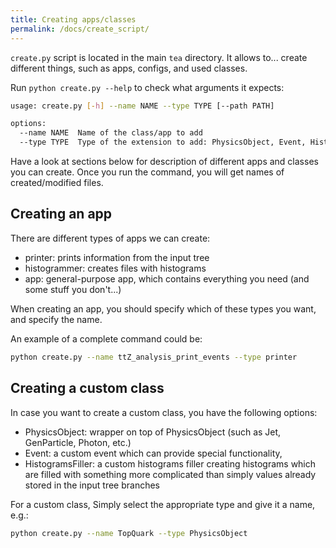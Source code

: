 ```yaml
---
title: Creating apps/classes
permalink: /docs/create_script/
---
```


`create.py` script is located in the main `tea` directory. It allows to... create different things, such as apps, configs, and used classes.

Run `python create.py --help` to check what arguments it expects:

```bash
usage: create.py [-h] --name NAME --type TYPE [--path PATH]

options:
  --name NAME  Name of the class/app to add
  --type TYPE  Type of the extension to add: PhysicsObject, Event, HistogramFiller, app, printer, histogrammer
```

Have a look at sections below for description of different apps and classes you can create. Once you run the command, you will get names of created/modified files.

## Creating an app

There are different types of apps we can create:
- printer: prints information from the input tree
- histogrammer: creates files with histograms
- app: general-purpose app, which contains everything you need (and some stuff you don't...)

When creating an app, you should specify which of these types you want, and specify the name.

An example of a complete command could be:

```bash
python create.py --name ttZ_analysis_print_events --type printer
```

## Creating a custom class

In case you want to create a custom class, you have the following options:
- PhysicsObject: wrapper on top of PhysicsObject (such as Jet, GenParticle, Photon, etc.)
- Event: a custom event which can provide special functionality, 
- HistogramsFiller: a custom histograms filler creating histograms which are filled with something more complicated than simply values already stored in the input tree branches

For a custom class, Simply select the appropriate type and give it a name, e.g.:

```bash
python create.py --name TopQuark --type PhysicsObject
```
